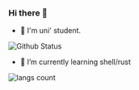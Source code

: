 ### Hi there 👋

<!--
**rabhareit/rabhareit** is a ✨ _special_ ✨ repository because its `README.md` (this file) appears on your GitHub profile.

Here are some ideas to get you started:

- 🔭 I’m currently working on ...
- 🌱 I’m currently learning ...
- 👯 I’m looking to collaborate on ...
- 🤔 I’m looking for help with ...
- 💬 Ask me about ...
- 📫 How to reach me: ...
- 😄 Pronouns: ...
- ⚡ Fun fact: ...
-->

- 🏫 I'm uni' student.

![Github Status](https://github-readme-stats.vercel.app/api?username=rabhareit&show_icons=true&count_private=true&theme=nord)
<!-- <img align="left" src="https://github-readme-stats.vercel.app/api/pin/?username=rabhareit&repo=Subsuke&theme=nord" /> -->

- 🌱 I’m currently learning shell/rust

![langs count](https://github-readme-stats.vercel.app/api/top-langs/?username=rabhareit&count_private=true&exclude_repo=data-science-exercise,minutes&theme=nord&langs_count=10&layout=compact)
